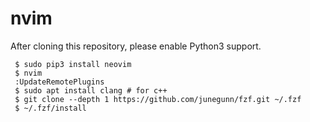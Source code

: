 # nvim

After cloning this repository, please enable Python3 support.
```
 $ sudo pip3 install neovim
 $ nvim
 :UpdateRemotePlugins
 $ sudo apt install clang # for c++
 $ git clone --depth 1 https://github.com/junegunn/fzf.git ~/.fzf
 $ ~/.fzf/install
```
